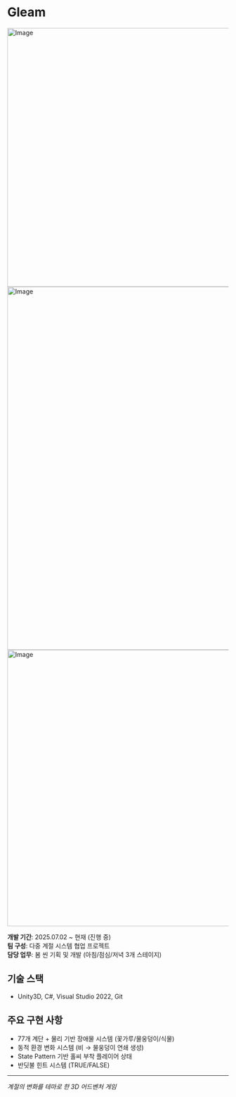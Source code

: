# Gleam

<img width="1059" height="588" alt="Image" src="https://github.com/user-attachments/assets/c28dadf4-283d-45c7-b55b-2719ebe3601d" />
<img width="1485" height="825" alt="Image" src="https://github.com/user-attachments/assets/bd7f755e-7b44-4670-8e28-c496e2487c67" />
<img width="1123" height="628" alt="Image" src="https://github.com/user-attachments/assets/b2551148-3323-4fd2-ad96-201e6403ce4d" />


**개발 기간**: 2025.07.02 ~ 현재 (진행 중)  
**팀 구성**: 다중 계절 시스템 협업 프로젝트  
**담당 업무**: 봄 씬 기획 및 개발 (아침/점심/저녁 3개 스테이지)  

## 기술 스택
- Unity3D, C#, Visual Studio 2022, Git

## 주요 구현 사항
- 77개 계단 + 물리 기반 장애물 시스템 (꽃가루/물웅덩이/식물)
- 동적 환경 변화 시스템 (비 → 물웅덩이 연쇄 생성)
- State Pattern 기반 홀씨 부착 플레이어 상태
- 반딧불 힌트 시스템 (TRUE/FALSE)

---

*계절의 변화를 테마로 한 3D 어드벤처 게임*
